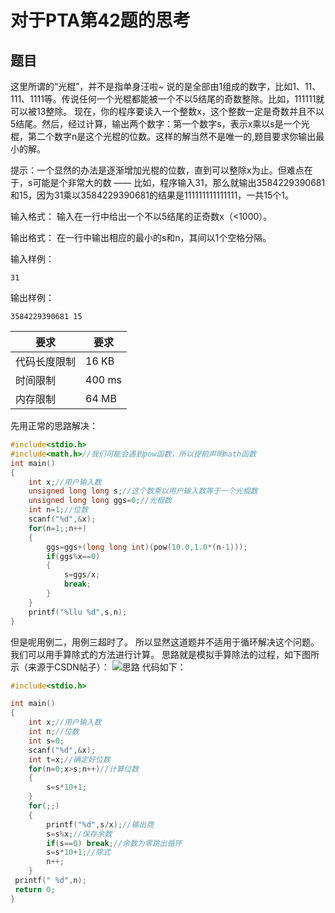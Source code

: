 # 对于PTA第42题的思考

## 题目

这里所谓的“光棍”，并不是指单身汪啦~ 说的是全部由1组成的数字，比如1、11、111、1111等。传说任何一个光棍都能被一个不以5结尾的奇数整除。比如，111111就可以被13整除。 现在，你的程序要读入一个整数x，这个整数一定是奇数并且不以5结尾。然后，经过计算，输出两个数字：第一个数字s，表示x乘以s是一个光棍，第二个数字n是这个光棍的位数。这样的解当然不是唯一的,题目要求你输出最小的解。

提示：一个显然的办法是逐渐增加光棍的位数，直到可以整除x为止。但难点在于，s可能是个非常大的数 —— 比如，程序输入31，那么就输出3584229390681和15，因为31乘以3584229390681的结果是111111111111111，一共15个1。

输入格式：
输入在一行中给出一个不以5结尾的正奇数x（<1000）。

输出格式：
在一行中输出相应的最小的s和n，其间以1个空格分隔。

输入样例：

```in
31
```

输出样例：

```out
3584229390681 15
```

|要求|要求|
|---|---|
|代码长度限制|16 KB|
|时间限制|400 ms|
|内存限制|64 MB|

先用正常的思路解决：

```c
#include<stdio.h>
#include<math.h>//我们可能会遇到pow函数，所以提前声明math函数
int main()
{
    int x;//用户输入数
    unsigned long long s;//这个数乘以用户输入数等于一个光棍数
    unsigned long long ggs=0;//光棍数
    int n=1;//位数
    scanf("%d",&x);
    for(n=1;;n++)
    {
        ggs=ggs+(long long int)(pow(10.0,1.0*(n-1)));
        if(ggs%x==0)
        {
            s=ggs/x;
            break;
        }
    }
    printf("%llu %d",s,n);
}
```

但是呢用例二，用例三超时了。
所以显然这道题并不适用于循环解决这个问题。
我们可以用手算除式的方法进行计算。
思路就是模拟手算除法的过程，如下图所示（来源于CSDN帖子）：
![思路](https://img-blog.csdn.net/20180926165751540?watermark/2/text/aHR0cHM6Ly9ibG9nLmNzZG4ubmV0L0JvYl9feXVhbg==/font/5a6L5L2T/fontsize/400/fill/I0JBQkFCMA==/dissolve/70)
代码如下：

```c
#include<stdio.h>

int main()
{
    int x;//用户输入数
    int n;//位数
    int s=0;
    scanf("%d",&x);
    int t=x;//确定好位数
    for(n=0;x>s;n++)//计算位数
    {
        s=s*10+1;
    }
    for(;;)
    { 
        printf("%d",s/x);//输出商
        s=s%x;//保存余数
        if(s==0) break;//余数为零跳出循环
        s=s*10+1;//除式
        n++;
    }
 printf(" %d",n);
 return 0;
}
```
